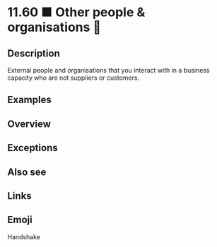 # 11.60 ■ Other people & organisations 🤝

## Description

External people and organisations that you interact with in a business capacity who are not suppliers or customers.

## Examples

## Overview

## Exceptions

## Also see


## Links

## Emoji

Handshake
